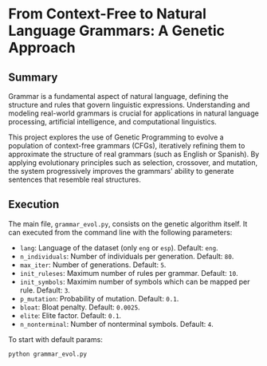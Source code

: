 # From Context-Free to Natural Language Grammars: A Genetic Approach

## Summary

Grammar is a fundamental aspect of natural language, defining the structure and rules that govern linguistic expressions. Understanding and modeling real-world grammars is crucial for applications in natural language processing, artificial intelligence, and computational linguistics. 

This project explores the use of Genetic Programming to evolve a population of context-free grammars (CFGs), iteratively refining them to approximate the structure of real grammars (such as English or Spanish). By applying evolutionary principles such as selection, crossover, and mutation, the system progressively improves the grammars' ability to generate sentences that resemble real structures.


## Execution

The main file, `grammar_evol.py`, consists on the genetic algorithm itself. It can executed from the command line with the following parameters:
- `lang`: Language of the dataset (only `eng` or `esp`). Default: `eng`.
- `n_individuals`: Number of individuals per generation. Default: `80`.
- `max_iter`: Number of generations. Default: `5`.
- `init_ruleses`: Maximum number of rules per grammar. Default: `10`.
- `init_symbols`: Maximim number of symbols which can be mapped per rule. Default: `3`. 
- `p_mutation`: Probability of mutation. Default: `0.1`.
- `bloat`: Bloat penalty. Default: `0.0025`.
- `elite`: Elite factor. Default: `0.1`.
- `n_nonterminal`: Number of nonterminal symbols. Default: `4`. 


To start with default params:

```
python grammar_evol.py
```